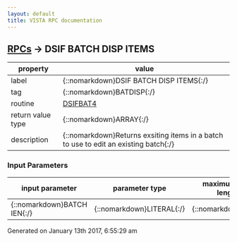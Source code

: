 ```yaml
---
layout: default
title: VISTA RPC documentation
---
```




## [RPCs](TableOfContent.md) &#8594; DSIF BATCH DISP ITEMS 

 property | value 
--- | --- 
 label | {::nomarkdown}DSIF BATCH DISP ITEMS{:/}
 tag | {::nomarkdown}BATDISP{:/}
 routine | [DSIFBAT4](http://code.osehra.org/dox/Routine_DSIFBAT4_source.html)
 return value type | {::nomarkdown}ARRAY{:/}
 description | {::nomarkdown}Returns exsiting items in a batch to use to edit an existing batch{:/}

### Input Parameters

| input parameter | parameter type | maximum data length | required | description | 
| --- | --- | --- | --- | --- | 
| {::nomarkdown}BATCH IEN{:/} | {::nomarkdown}LITERAL{:/} | {::nomarkdown}35{:/} | {::nomarkdown}true{:/} |  | 




 Generated on January 13th 2017, 6:55:29 am